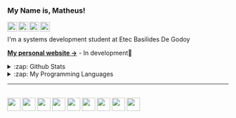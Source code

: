 ### My Name is, Matheus!


<a target="_blank" href="https://www.linkedin.com/in/matheus-souza-230991191/">
  <img align="left" alt="LinkdeIN" width="22px" src="https://cdn.jsdelivr.net/npm/simple-icons@v3/icons/linkedin.svg" />
</a>
<a target="_blank" href="https://www.instagram.com/matheusssleite/?hl=pt">
  <img align="left" alt="Instagram" width="22px" src="https://cdn.jsdelivr.net/npm/simple-icons@v3/icons/instagram.svg" />
</a>
<a target="_blank" href="https://mail.google.com/mail/u/0/?tab=rm&ogbl#inbox?compose=CllgCJvmZvfwDWkqpSWCrjFBwWxZWvfhNnfXdHQFmkJPBkLqGwPGVtgTwVxJsnjsXPRCXTTvWJq">
  <img align="left" alt="Gmail" width="22px" src="https://cdn.jsdelivr.net/npm/simple-icons@v3/icons/gmail.svg" />
</a>
<a target="_blank" href="https://discord.com/channels/@me">
  <img align="left" alt="Discord" width="22px" src="https://cdn.jsdelivr.net/npm/simple-icons@3.13.0/icons/discord.svg" />
</a>
<br/>


I'm a systems development student at Etec Basilides De Godoy

<b>[My personal website →](www.MatheusSouza.com)</b> - In development🔨<br/>

<details>
  <summary>:zap: Github Stats</summary>
  <img src="https://github-readme-stats.vercel.app/api?username=Kauavitorio&&show_icons=true&title_color=222222&icon_color=03A87C&text_color=333333&bg_color=ffffff">
</details>

<details> 
  <summary>:zap: My Programming Languages</summary>
  <img height="180em" src="https://github-readme-stats-eight-theta.vercel.app/api/top-langs/?username=Theus03&layout=compact&langs_count=8&theme=dracula"/>
</details>

----
<br/>
<code><img height="30" width="30" src="https://images.squarespace-cdn.com/content/v1/5c34264ac258b4ad37d3fd65/1582158189818-FF7LLPL17HU71ZZFT5QB/ke17ZwdGBToddI8pDm48kAGDjD8pkScgnH6r32OC_XV7gQa3H78H3Y0txjaiv_0fDoOvxcdMmMKkDsyUqMSsMWxHk725yiiHCCLfrh8O1z5QHyNOqBUUEtDDsRWrJLTmCT4wkaQKY3gDbObJw4_TshNDX4vFd04w-cR4UG461ndf_wYISYIrEbXGwqKdfLPf/xd.png?format=300whttps://images.squarespace-cdn.com/content/v1/5c34264ac258b4ad37d3fd65/1582158189818-FF7LLPL17HU71ZZFT5QB/ke17ZwdGBToddI8pDm48kAGDjD8pkScgnH6r32OC_XV7gQa3H78H3Y0txjaiv_0fDoOvxcdMmMKkDsyUqMSsMWxHk725yiiHCCLfrh8O1z5QHyNOqBUUEtDDsRWrJLTmCT4wkaQKY3gDbObJw4_TshNDX4vFd04w-cR4UG461ndf_wYISYIrEbXGwqKdfLPf/xd.png?format=300w"></code>
<code><img height="30" width="30" src="https://images.squarespace-cdn.com/content/v1/5c34264ac258b4ad37d3fd65/1582158238678-EMBWQ4FFUGJ5SBA1X4DX/ke17ZwdGBToddI8pDm48kPoswlzjSVMM-SxOp7CV59BZw-zPPgdn4jUwVcJE1ZvWQUxwkmyExglNqGp0IvTJZamWLI2zvYWH8K3-s_4yszcp2ryTI0HqTOaaUohrI8PI7Hk5b7wKtplcrxPf3ag-g6VC0ObVEO8cEICumLtlwuA/figma.png?format=300w"></code>
<code><img height="30" width="30" src="https://cdn.pixabay.com/photo/2017/08/05/11/16/logo-2582748_1280.png"></code>
<code><img height="30" width="30" src="https://cdn.pixabay.com/photo/2017/08/05/11/16/logo-2582747_960_720.png"></code>
<code><img height="30" width="30" src="https://upload.wikimedia.org/wikipedia/commons/thumb/9/99/Unofficial_JavaScript_logo_2.svg/1200px-Unofficial_JavaScript_logo_2.svg.png"></code>
<code><img height="30" width="30" src="https://cdn.volaresystems.com/Images/Posts/2019/12/aspnet_logo.png"></code>
 <code><img height="30" width="30" src="https://images.squarespace-cdn.com/content/v1/5c34264ac258b4ad37d3fd65/1582153562172-LFGGT08OLOGT76VPRODJ/ke17ZwdGBToddI8pDm48kIPovhqrWrbcienBHO4smvBZw-zPPgdn4jUwVcJE1ZvWEtT5uBSRWt4vQZAgTJucoTqqXjS3CfNDSuuf31e0tVFhobXY7HHgf21B4XB6C5b6HZW-_dw9FvbHLDLwGO5_rqEcAfnVBrEqrgp1UxUHGkY/c%23.png?format=300w"></code>
 <code><img height="30" width="30" src="https://cdn4.iconfinder.com/data/icons/logos-and-brands/512/267_Python_logo-512.png"></code>
<code><img height="30" width="30" src="https://dicasdejava.com.br/images/logo-java.png"></code>


<!--

